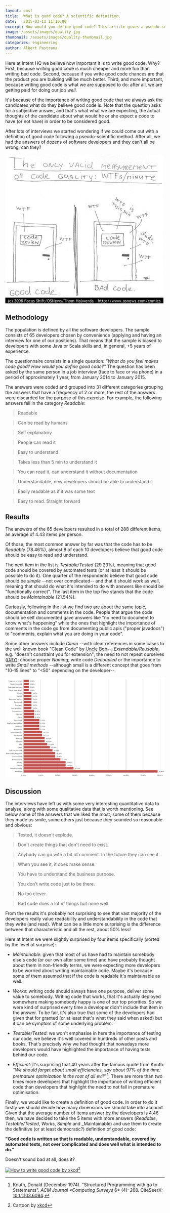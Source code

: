 ```yaml
---
layout: post
title:  What is good code? A scientific definition.
date:   2015-03-11 11:10:00
excerpt: How would you define good code? This article gives a pseudo-scientific answer to that question after asking a sample of 65 developers that same question.
image: /assets/images/quality.jpg
thumbnail: /assets/images/quality-thumbnail.jpg
categories: engineering
author: Albert Pastrana
---
```

Here at Intent HQ we believe how important it is to write good code. Why? First, because writing good code is much cheaper and more fun than writing bad code. Second, because if you write good code chances are that the product you are building will be much better. Third, and more important, because writing good code is what we are supposed to do: after all, we are getting paid for doing our job *well*.

It's because of the importance of writing good code that we always ask the candidates what do they believe good code is. Note that the question asks for a subjective answer, and that's what what we are expecting, the actual thoughts of the candidate about what would he or she expect a code to have (or not have) in order to be considered good.

After lots of interviews we started wondering if we could come out with a definition of good code following a pseudo-scientific method. After all, we had the answers of dozens of software developers and they can't all be wrong, can they?

[![Good code measure is wtf/minute by osnews](/assets/images/good-code-wtf.jpg)](http://mobile.osnews.com/story.php/19266/WTFs_m)

## Methodology
The population is defined by all the software developers. The sample consists of 65 developers chosen by convenience (applying and having an interview for one of our positions). That means that the sample is biased to developers with some Java or Scala skills and, in general, +5 years of experience.

The questionnaire consists in a single question: _"What do you feel makes code good? How would you define good code?"_ The question has been asked by the same person in a job interview (face to face or via phone) in a period of approximately 1 year, from January 2014 to January 2015.

The answers were coded and grouped into 31 different categories grouping the answers that have a frequency of 2 or more, the rest of the answers were discarded for the purpose of this exercise. For example, the following answers fall in the category _Readable_:

> Readable

> Can be read by humans

> Self explanatory

> People can read it

> Easy to understand

> Takes less than 5 min to understand it

> You can read it, can understand it without documentation

> Understandable, new developers should be able to understand it

> Easily readable as if it was some text

> Easy to read. Straight forward


## Results

The answers of the 65 developers resulted in a total of 288 different items, an average of 4.43 items per person.

Of those, the most common answer by far was that the code has to be _Readable_ (78.46%), almost 8 of each 10 developers believe that good code should be easy to read and understand.

The next item in the list is _Testable/Tested_ (29.23%), meaning that good code should be covered by automated tests (or at least it should be possible to do it). One quarter of the respondents believe that good code should be _simple_ --not over complicated-- and that it should _work_ as well, meaning that should do what it's intended to do with answers like should be "functionally correct". The last item in the top five stands that the code should be _Maintainable_ (21.54%).

Curiously, following in the list we find two are about the same topic, documentation and comments in the code. People that argue the code should be self documented gave answers like  "no need to document to know what's happening" while the ones that highlight the importance of comments in the code go from documenting public apis ("proper javadocs") to "comments, explain what you are doing in your code".

Some other answers include _Clean_ --with clear references in some cases to the well known book "Clean Code" by [Uncle Bob](http://en.wikipedia.org/wiki/Robert_Cecil_Martin)--; _Extendable/Reusable_, e.g. "doesn't constraint you for extension"; the need to not repeat ourselves ([_DRY_](http://en.wikipedia.org/wiki/Don%27t_repeat_yourself)); choose proper _Naming_; write code _Decoupled_ or the importance to write _Small methods_ --although small is a different concept that goes from "10-15 lines" to "<50" depending on the developer--.

![Characteristics of good code](/assets/images/good-code-characteristics.png)

## Discussion

The interviews have left us with some very interesting quantitative data to analyse, along with some qualitative data that is worth mentioning. See below some of the answers that we liked the most, some of them because they made us smile, some others just because they sounded so reasonable and obvious:

> Tested, it doesn't explode.

> Don't create things that don't need to exist.

> Anybody can go with a bit of comment. In the future they can see it.

> When you see it, it does make sense.

> You have to understand the business purpose.

> You don’t write code just to be there.

> No too clever.

> Bad code does a lot of things but none well.

From the results it's probably not surprising to see that vast majority of the developers really value readability and understandability in the code that they write (and read). What can be a little more surprising is the difference between that characteristic and all the rest, about 50% less!

Here at Intent we were slightly surprised by four items specifically (sorted by the level of surprise):

* _Maintainable_: given that most of us have had to maintain somebody else's code (or our own after some time) and have probably thought about them in non-friendly terms, we were expecting more developers to be worried about writing maintainable code. Maybe it's because some of them assumed that if the code is readable it's maintainable as well.

* _Works_: writing code should always have one purpose, deliver some value to somebody. Writing code that works, that it's actually deployed somewhere making somebody happy is one of our top priorities. So we were kind of surprised every time a developer didn't include that item in the answer. To be fair, it's also true that some of the developers had given that for granted (or at least that's what they said when asked) but it can be symptom of some underlying problem.

* _Testable/Tested_: we won't emphasise in here the importance of testing our code, we believe it's well covered in hundreds of other posts and books. That's precisely why we had thought that nowadays more developers would have highlighted the importance of having tests behind our code.

* _Efficient_: it's surprising that 40 years after the famous quote from Knuth: _"We should forget about small efficiencies, say about 97% of the time: premature optimization is the root of all evil"_ [^1]. There are more than two times more developers that highlight the importance of writing efficient code than developers that highlight the need to not fall in premature optimisation.

[^1]: Knuth, Donald (December 1974). "Structured Programming with go to Statements". _ACM Journal *Computing Surveys_ 6* (4): 268. CiteSeerX: [10.1.1.103.6084](http://citeseerx.ist.psu.edu/viewdoc/summary?doi=10.1.1.103.6084).

Finally, we would like to create a definition of good code. In order to do it firstly we should decide how many dimensions we should take into account. Given that the average number of items answer by the developers is 4.46 then, we have decided to take the 5 items with more answers (_Readable_, _Testable/Tested_, _Works_, _Simple_ and _Maintainable) and use them to create the definitive (or at least democratic?) definition of good code:

**"Good code is written so that is readable, understandable, covered by automated tests, not over complicated and does well what is intended to do."**

Doesn't sound bad at all, does it?

[![How to write good code by xkcd](http://imgs.xkcd.com/comics/good_code.png)](http://xkcd.com/844/)[^2]

[^2]: Cartoon by [xkcd](http://xkcd.com/)
